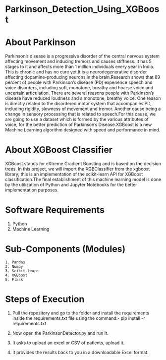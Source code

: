 # Parkinson_Detection_Using_XGBoost

# About Parkinson

Parkinson’s disease is a progressive disorder of the central  nervous system affecting movement and inducing tremors and causes stiffness. It has 5 stages to it and affects more than 1 million individuals every year in India. This is chronic and has no cure yet.It is a neurodegenerative disorder affecting dopamine-producing neurons in the brain.Research shows that 89 percent of people with Parkinson’s disease (PD) experience speech and voice disorders, including soft, monotone, breathy and hoarse voice and uncertain articulation. There are several reasons people with Parkinson’s disease have reduced loudness and a monotone, breathy voice. One reason is directly related to the disordered motor system that accompanies PD, including rigidity, slowness of movement and tremor. Another cause being a change in sensory processing that is related to speech.For this cause, we are going to use a dataset which is formed by the various attributes of voice, for the better prediction of Parkinson’s Disease.XGBoost is a new Machine Learning algorithm designed with speed and performance in mind. 

# About XGBoost Classifier

XGBoost stands for eXtreme Gradient Boosting and is based on the decision trees. In this project, we will import the XGBClassifier from the xgboost library; this is an implementation of the scikit-learn API for XGBoost classification.The final establishment of this machine learning model is done by the utilization of Python and Jupyter Notebooks for the better implementation purposes.

# Software Requirements

1. Python
2. Machine Learning

#   Sub-Components (Modules)
    1. Pandas
    2. Numpy
    3. Scikit-learn
    4. XGBoost
    5. Flask

# Steps of Execution

1. Pull the repository and go to the folder and install the requirements inside the requirements.txt file using the command:-
     pip install -r requirements.txt

2. Now open the ParkinsonDetector.py and run it.
3. It asks to upload an excel or CSV of patients, upload it.
4. It provides the results back to you in a downloadable Excel format.
